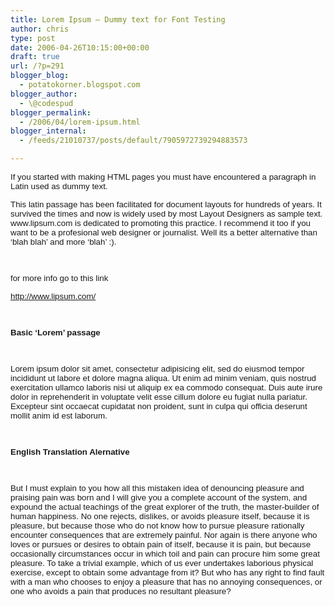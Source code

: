 ```yaml
---
title: Lorem Ipsum – Dummy text for Font Testing
author: chris
type: post
date: 2006-04-26T10:15:00+00:00
draft: true
url: /?p=291
blogger_blog:
  - potatokorner.blogspot.com
blogger_author:
  - \@codespud
blogger_permalink:
  - /2006/04/lorem-ipsum.html
blogger_internal:
  - /feeds/21010737/posts/default/7905972739294883573

---
```

<div>
  <p>
    <span style='font-size:10.0pt; font-family:Arial'>If you started with making HTML pages you must have encountered a paragraph in Latin used as dummy text.<o:p></o:p></span>
  </p>
  
  <p>
    <span style='font-size:10.0pt; font-family:Arial'>This latin passage has been facilitated for document layouts for hundreds of years. It survived the times and now is widely used by most Layout Designers as sample text. www.lipsum.com is dedicated to promoting this practice. I recommend it too if you want to be a profesional web designer or journalist. Well its a better alternative than &#8216;blah blah&#8217; and more &#8216;blah&#8217; :). <o:p></o:p></span>
  </p>
  
  <p>
    <span style='font-size:10.0pt; font-family:Arial'><o:p>&nbsp;</o:p></span>
  </p>
  
  <p>
    <span style='font-size:10.0pt; font-family:Arial'>for more info go to this link<o:p></o:p></span>
  </p>
  
  <p>
    <span style='font-size:10.0pt; font-family:Arial'><a href="http://www.lipsum.com/">http://www.lipsum.com/</a><o:p></o:p></span>
  </p>
  
  <p>
    <span style='font-size:10.0pt; font-family:Arial'><o:p>&nbsp;</o:p></span>
  </p>
  
  <p>
    <b><span style='font-size:10.0pt; font-family:Arial;font-weight:bold'>Basic &#8216;Lorem&#8217; passage<o:p></o:p></span></b>
  </p>
  
  <p>
    <span style='font-size:10.0pt; font-family:Arial'><o:p>&nbsp;</o:p></span>
  </p>
  
  <p>
    <span style='font-size:10.0pt; font-family:Arial'>Lorem ipsum dolor sit amet, consectetur adipisicing elit, sed do eiusmod tempor incididunt ut labore et dolore magna aliqua. Ut enim ad minim veniam, quis nostrud exercitation ullamco laboris nisi ut aliquip ex ea commodo consequat. Duis aute irure dolor in reprehenderit in voluptate velit esse cillum dolore eu fugiat nulla pariatur. Excepteur sint occaecat cupidatat non proident, sunt in culpa qui officia deserunt mollit anim id est laborum.<o:p></o:p></span>
  </p>
  
  <p>
    <span style='font-size:10.0pt; font-family:Arial'><o:p>&nbsp;</o:p></span>
  </p>
  
  <p>
    <b><span style='font-size:10.0pt; font-family:Arial;font-weight:bold'>English Translation Alernative<o:p></o:p></span></b>
  </p>
  
  <p>
    <span style='font-size:10.0pt; font-family:Arial'><o:p>&nbsp;</o:p></span>
  </p>
  
  <p>
    <span style='font-size:10.0pt; font-family:Arial'>But I must explain to you how all this mistaken idea of denouncing pleasure and praising pain was born and I will give you a complete account of the system, and expound the actual teachings of the great explorer of the truth, the master-builder of human happiness. No one rejects, dislikes, or avoids pleasure itself, because it is pleasure, but because those who do not know how to pursue pleasure rationally encounter consequences that are extremely painful. Nor again is there anyone who loves or pursues or desires to obtain pain of itself, because it is pain, but because occasionally circumstances occur in which toil and pain can procure him some great pleasure. To take a trivial example, which of us ever undertakes laborious physical exercise, except to obtain some advantage from it? But who has any right to find fault with a man who chooses to enjoy a pleasure that has no annoying consequences, or one who avoids a pain that produces no resultant pleasure? <o:p></o:p></span>
  </p>
  
  <p>
    <span style='font-size:10.0pt; font-family:Arial'><o:p>&nbsp;</o:p></span>
  </p></p>
</div>